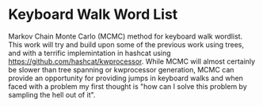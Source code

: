 # Keyboard Walk Word List
Markov Chain Monte Carlo (MCMC) method for keyboard walk wordlist. This work will try and build upon some of the previous work using trees, and with a terrific implemintation in hashcat using https://github.com/hashcat/kwprocessor. While MCMC will almost certainly be slower than tree spanning or kwprocessor generation, MCMC can provide an opportunity for providing jumps in keyboard walks and when faced with a problem my first thought is "how can I solve this problem by sampling the hell out of it".  

